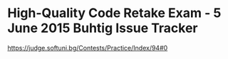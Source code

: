High-Quality Code Retake Exam - 5 June 2015
Buhtig Issue Tracker
=========================================================
https://judge.softuni.bg/Contests/Practice/Index/94#0